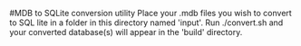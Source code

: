 #MDB to SQLite conversion utility
Place your .mdb files you wish to convert to SQL lite in a folder in this directory named 'input'.  Run ./convert.sh and your converted database(s) will appear in the 'build' directory.
